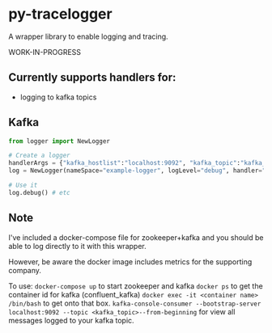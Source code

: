 
# py-tracelogger

A wrapper library to enable logging and tracing.

WORK-IN-PROGRESS


## Currently supports handlers for:

* logging to kafka topics



## Kafka

```python
from logger import NewLogger

# Create a logger
handlerArgs = {"kafka_hostlist":"localhost:9092", "kafka_topic":"kafka_logs_out"}
log = NewLogger(nameSpace="example-logger", logLevel="debug", handler="Kafka", handlerArgs=handlerArgs)

# Use it
log.debug() # etc
```


## Note

I've included a docker-compose file for zookeeper+kafka and you should be able to log directly to it with this wrapper.

However, be aware the docker image includes metrics for the supporting company.

To use:
`docker-compose up` to start zookeeper and kafka
`docker ps` to get the container id for kafka (confluent_kafka)
`docker exec -it <container name> /bin/bash` to get onto that box.
`kafka-console-consumer --bootstrap-server localhost:9092 --topic <kafka_topic>--from-beginning` for view all messages logged to your kafka topic.




